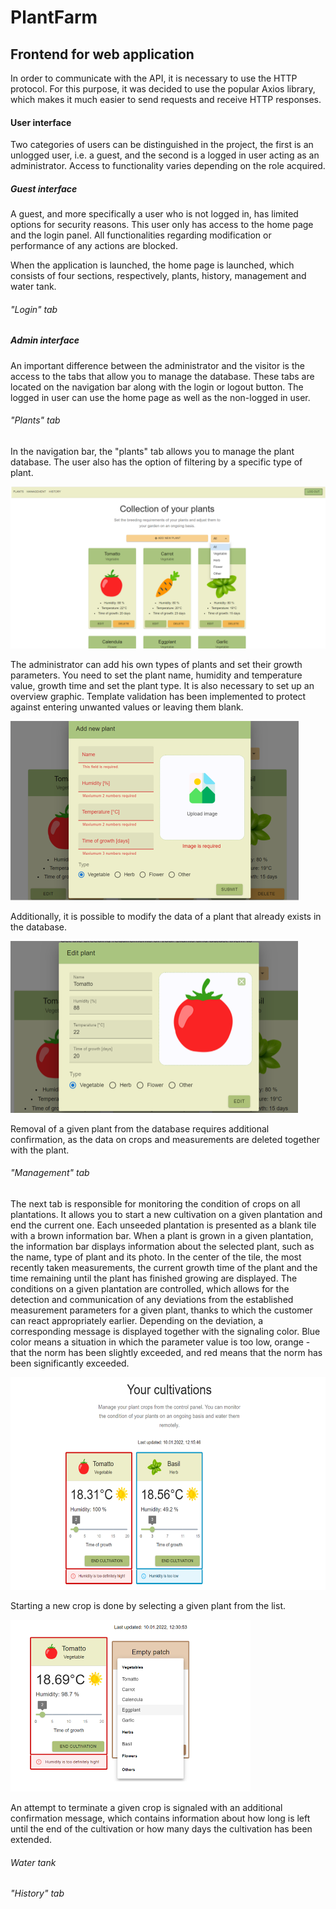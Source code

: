 # PlantFarm
## Frontend for web application
In order to communicate with the API, it is necessary to use the HTTP protocol. For this purpose, it was decided to use the popular Axios library, which makes it much easier to send requests and receive HTTP responses.

#### User interface
Two categories of users can be distinguished in the project, the first is an unlogged user, i.e. a guest, and the second is a logged in user acting as an administrator. Access to functionality varies depending on the role acquired.

##### Guest interface
A guest, and more specifically a user who is not logged in, has limited options for security reasons. This user only has access to the home page and the login panel. All functionalities regarding modification or performance of any actions are blocked.

When the application is launched, the home page is launched, which consists of four sections, respectively, plants, history, management and water tank.

###### "Login" tab


##### Admin interface

An important difference between the administrator and the visitor is the access to the tabs that allow you to manage the database. These tabs are located on the navigation bar along with the login or logout button. The logged in user can use the home page as well as the non-logged in user. 

###### "Plants" tab
In the navigation bar, the "plants" tab allows you to manage the plant database. The user also has the option of filtering by a specific type of plant.

<img src="/plants.png">

The administrator can add his own types of plants and set their growth parameters. You need to set the plant name, humidity and temperature value, growth time and set the plant type. It is also necessary to set up an overview graphic. Template validation has been implemented to protect against entering unwanted values or leaving them blank.

<img src="/add.png" width="461" height="287">

Additionally, it is possible to modify the data of a plant that already exists in the database.

<img src="/edit.png" width="460" height="275">

Removal of a given plant from the database requires additional confirmation, as the data on crops and measurements are deleted together with the plant.

###### "Management" tab

The next tab is responsible for monitoring the condition of crops on all plantations. It allows you to start a new cultivation on a given plantation and end the current one. Each unseeded plantation is presented as a blank tile with a brown information bar. When a plant is grown in a given plantation, the information bar displays information about the selected plant, such as the name, type of plant and its photo. In the center of the tile, the most recently taken measurements, the current growth time of the plant and the time remaining until the plant has finished growing are displayed. The conditions on a given plantation are controlled, which allows for the detection and communication of any deviations from the established measurement parameters for a given plant, thanks to which the customer can react appropriately earlier. Depending on the deviation, a corresponding message is displayed together with the signaling color. Blue color means a situation in which the parameter value is too low, orange - that the norm has been slightly exceeded, and red means that the norm has been significantly exceeded.

<img src="/managements.png" width="585" height="340">

Starting a new crop is done by selecting a given plant from the list.

<img src="/cultivation.png" width="384" height="275">

An attempt to terminate a given crop is signaled with an additional confirmation message, which contains information about how long is left until the end of the cultivation or how many days the cultivation has been extended.

###### Water tank


###### "History" tab
